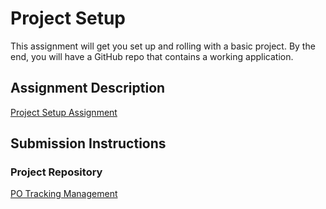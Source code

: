 # Project Setup
This assignment will get you set up and rolling with a basic project. By the end, you will have a GitHub repo that contains a working application.

## Assignment Description
[Project Setup Assignment](https://education.launchcode.org/liftoff/assignments/project-setup/)

## Submission Instructions

### Project Repository
[PO Tracking Management](https://github.com/April-2022-LC-LiftOff/isaac2electricbogaloo.git)